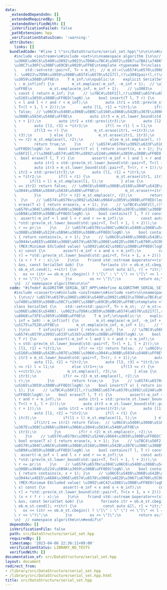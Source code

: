 ```yaml
---
data:
  _extendedDependsOn: []
  _extendedRequiredBy: []
  _extendedVerifiedWith: []
  _isVerificationFailed: false
  _pathExtension: hpp
  _verificationStatusIcon: ':warning:'
  attributes:
    links: []
  bundledCode: "#line 1 \"src/DataStructure/serial_set.hpp\"\n\n\n\n#include <cassert>\n\
    #include <iostream>\n#include <set>\n\nnamespace algorithm {\n\n// \u6574\u6570\
    \u306E\u96C6\u5408\u3092\u9023\u7D9A\u7BC4\u56F2\u3067\u7BA1\u7406\u3059\u308B\
    \u30C7\u30FC\u30BF\u69CB\u9020\uFF0E\ntemplate <typename T>\nclass SerialSet {\n\
    \    std::set<std::pair<T, T> > m_st;  // m_st:=(\u6574\u6570\u306E\u96C6\u5408\
    ). \u9023\u7D9A\u3059\u308B\u6574\u6570\u5217[l,r)\u3092pair(l,r)\u3067\u8868\u73FE\
    \u3059\u308B\uFF0E\n    T m_inf;\n\npublic:\n    explicit SerialSet(T inf = 1e9)\
    \ : m_inf(inf) {\n        m_st.emplace(-m_inf, -m_inf + 1);  // \u756A\u5175\u7528\
    \uFF0E\n        m_st.emplace(m_inf, m_inf + 1);    // \u3003\n    }\n\n    T infinity()\
    \ const { return m_inf; }\n    // \u7BC4\u56F2[l,r)\u306E\u6574\u6570\u3092\u633F\
    \u5165\u3059\u308B\uFF0EO(logN).\n    bool insert(T l, T r) {\n        assert(-m_inf\
    \ < l and l < r and r < m_inf);\n        auto itr1 = std::prev(m_st.lower_bound(std::pair<T,\
    \ T>(l + 1, l + 2)));\n        auto [l1, r1] = *itr1;\n        if(r <= r1) return\
    \ false;  // \u96C6\u5408\u306B\u5B8C\u5168\u306B\u542B\u307E\u308C\u3066\u3044\
    \u308B\u5834\u5408\uFF0E\n        auto itr3 = m_st.lower_bound(std::pair<T, T>(r,\
    \ r + 1));\n        auto itr2 = std::prev(itr3);\n        auto [l2, r2] = *itr2;\n\
    \        auto [l3, r3] = *itr3;\n        if(l <= r1) l = l1;\n        else itr1++;\n\
    \        if(l3 <= r) {\n            m_st.erase(itr1, ++itr3);\n            m_st.emplace(l,\
    \ r3);\n        } else {\n            m_st.erase(itr1, itr3);\n            if(r\
    \ <= r2) m_st.emplace(l, r2);\n            else m_st.emplace(l, r);\n        }\n\
    \        return true;\n    }\n    // \u6574\u6570x\u3092\u633F\u5165\u3059\u308B\
    \uFF0EO(logN).\n    bool insert(T x) { return insert(x, x + 1); }\n    // \u7BC4\
    \u56F2[l,r)\u306E\u6574\u6570\u3092\u524A\u9664\u3059\u308B\uFF0EO(logN).\n  \
    \  bool erase(T l, T r) {\n        assert(-m_inf < l and l < r and r < m_inf);\n\
    \        auto itr1 = std::prev(m_st.lower_bound(std::pair<T, T>(l + 1, l + 2)));\n\
    \        auto itr3 = m_st.lower_bound(std::pair<T, T>(r, r + 1));\n        auto\
    \ itr2 = std::prev(itr3);\n        auto [l1, r1] = *itr1;\n        auto [l2, r2]\
    \ = *itr2;\n        if(l < r1) {\n            m_st.erase(itr1, itr3);\n      \
    \      if(l1 < l) m_st.emplace(l1, l);\n        } else {\n            if(itr1\
    \ == itr2) return false;  // \u96C6\u5408\u306B\u5168\u304F\u542B\u307E\u308C\u3066\
    \u3044\u306A\u3044\u5834\u5408\uFF0E\n            m_st.erase(++itr1, itr3);\n\
    \        }\n        if(r < r2) m_st.emplace(r, r2);\n        return true;\n  \
    \  }\n    // \u6574\u6570x\u3092\u524A\u9664\u3059\u308B\uFF0EO(logN).\n    bool\
    \ erase(T x) { return erase(x, x + 1); }\n    // \u7BC4\u56F2[l,r)\u306E\u6574\
    \u6570\u304C\u96C6\u5408\u306B\u5168\u3066\u542B\u307E\u308C\u308B\u304B\u5224\
    \u5B9A\u3059\u308B\uFF0EO(logN).\n    bool contains(T l, T r) const {\n      \
    \  assert(-m_inf < l and l < r and r <= m_inf);\n        const auto &[_, pr] =\
    \ *std::prev(m_st.lower_bound(std::pair<T, T>(l + 1, l + 2)));\n        return\
    \ r <= pr;\n    }\n    // \u6574\u6570x\u304C\u96C6\u5408\u306B\u542B\u307E\u308C\
    \u308B\u304B\u5224\u5B9A\u3059\u308B\uFF0EO(logN).\n    bool contains(T x) const\
    \ { return contains(x, x + 1); }\n    // \u96C6\u5408\u306B\u542B\u307E\u308C\u306A\
    \u3044x\u4EE5\u4E0A\u306E\u6574\u6570\u306E\u4E2D\u3067\u6700\u5C0F\u306E\u5024\
    \ (MEX:Minimum EXcluded value) \u3092\u6C42\u3081\u308B\uFF0EO(logN).\n    T mex(T\
    \ x) const {\n        assert(-m_inf < x and x < m_inf);\n        const auto &[_,\
    \ r] = *std::prev(m_st.lower_bound(std::pair<T, T>(x + 1, x + 2)));\n        return\
    \ (x < r ? r : x);\n    }\n\n    friend std::ostream &operator<<(std::ostream\
    \ &os, const SerialSet &ob) {\n        for(auto itr = ob.m_st.cbegin(); itr !=\
    \ ob.m_st.cend(); ++itr) {\n            const auto &[l, r] = *itr;\n         \
    \   os << (itr == ob.m_st.cbegin() ? \"[\" : \" \") << \"[\" << l << \", \" <<\
    \ r << \")\";\n        }\n        os << \"]\";\n        return os;\n    }\n};\n\
    \n}  // namespace algorithm\n\n\n"
  code: "#ifndef ALGORITHM_SERIAL_SET_HPP\n#define ALGORITHM_SERIAL_SET_HPP 1\n\n\
    #include <cassert>\n#include <iostream>\n#include <set>\n\nnamespace algorithm\
    \ {\n\n// \u6574\u6570\u306E\u96C6\u5408\u3092\u9023\u7D9A\u7BC4\u56F2\u3067\u7BA1\
    \u7406\u3059\u308B\u30C7\u30FC\u30BF\u69CB\u9020\uFF0E\ntemplate <typename T>\n\
    class SerialSet {\n    std::set<std::pair<T, T> > m_st;  // m_st:=(\u6574\u6570\
    \u306E\u96C6\u5408). \u9023\u7D9A\u3059\u308B\u6574\u6570\u5217[l,r)\u3092pair(l,r)\u3067\
    \u8868\u73FE\u3059\u308B\uFF0E\n    T m_inf;\n\npublic:\n    explicit SerialSet(T\
    \ inf = 1e9) : m_inf(inf) {\n        m_st.emplace(-m_inf, -m_inf + 1);  // \u756A\
    \u5175\u7528\uFF0E\n        m_st.emplace(m_inf, m_inf + 1);    // \u3003\n   \
    \ }\n\n    T infinity() const { return m_inf; }\n    // \u7BC4\u56F2[l,r)\u306E\
    \u6574\u6570\u3092\u633F\u5165\u3059\u308B\uFF0EO(logN).\n    bool insert(T l,\
    \ T r) {\n        assert(-m_inf < l and l < r and r < m_inf);\n        auto itr1\
    \ = std::prev(m_st.lower_bound(std::pair<T, T>(l + 1, l + 2)));\n        auto\
    \ [l1, r1] = *itr1;\n        if(r <= r1) return false;  // \u96C6\u5408\u306B\u5B8C\
    \u5168\u306B\u542B\u307E\u308C\u3066\u3044\u308B\u5834\u5408\uFF0E\n        auto\
    \ itr3 = m_st.lower_bound(std::pair<T, T>(r, r + 1));\n        auto itr2 = std::prev(itr3);\n\
    \        auto [l2, r2] = *itr2;\n        auto [l3, r3] = *itr3;\n        if(l\
    \ <= r1) l = l1;\n        else itr1++;\n        if(l3 <= r) {\n            m_st.erase(itr1,\
    \ ++itr3);\n            m_st.emplace(l, r3);\n        } else {\n            m_st.erase(itr1,\
    \ itr3);\n            if(r <= r2) m_st.emplace(l, r2);\n            else m_st.emplace(l,\
    \ r);\n        }\n        return true;\n    }\n    // \u6574\u6570x\u3092\u633F\
    \u5165\u3059\u308B\uFF0EO(logN).\n    bool insert(T x) { return insert(x, x +\
    \ 1); }\n    // \u7BC4\u56F2[l,r)\u306E\u6574\u6570\u3092\u524A\u9664\u3059\u308B\
    \uFF0EO(logN).\n    bool erase(T l, T r) {\n        assert(-m_inf < l and l <\
    \ r and r < m_inf);\n        auto itr1 = std::prev(m_st.lower_bound(std::pair<T,\
    \ T>(l + 1, l + 2)));\n        auto itr3 = m_st.lower_bound(std::pair<T, T>(r,\
    \ r + 1));\n        auto itr2 = std::prev(itr3);\n        auto [l1, r1] = *itr1;\n\
    \        auto [l2, r2] = *itr2;\n        if(l < r1) {\n            m_st.erase(itr1,\
    \ itr3);\n            if(l1 < l) m_st.emplace(l1, l);\n        } else {\n    \
    \        if(itr1 == itr2) return false;  // \u96C6\u5408\u306B\u5168\u304F\u542B\
    \u307E\u308C\u3066\u3044\u306A\u3044\u5834\u5408\uFF0E\n            m_st.erase(++itr1,\
    \ itr3);\n        }\n        if(r < r2) m_st.emplace(r, r2);\n        return true;\n\
    \    }\n    // \u6574\u6570x\u3092\u524A\u9664\u3059\u308B\uFF0EO(logN).\n   \
    \ bool erase(T x) { return erase(x, x + 1); }\n    // \u7BC4\u56F2[l,r)\u306E\u6574\
    \u6570\u304C\u96C6\u5408\u306B\u5168\u3066\u542B\u307E\u308C\u308B\u304B\u5224\
    \u5B9A\u3059\u308B\uFF0EO(logN).\n    bool contains(T l, T r) const {\n      \
    \  assert(-m_inf < l and l < r and r <= m_inf);\n        const auto &[_, pr] =\
    \ *std::prev(m_st.lower_bound(std::pair<T, T>(l + 1, l + 2)));\n        return\
    \ r <= pr;\n    }\n    // \u6574\u6570x\u304C\u96C6\u5408\u306B\u542B\u307E\u308C\
    \u308B\u304B\u5224\u5B9A\u3059\u308B\uFF0EO(logN).\n    bool contains(T x) const\
    \ { return contains(x, x + 1); }\n    // \u96C6\u5408\u306B\u542B\u307E\u308C\u306A\
    \u3044x\u4EE5\u4E0A\u306E\u6574\u6570\u306E\u4E2D\u3067\u6700\u5C0F\u306E\u5024\
    \ (MEX:Minimum EXcluded value) \u3092\u6C42\u3081\u308B\uFF0EO(logN).\n    T mex(T\
    \ x) const {\n        assert(-m_inf < x and x < m_inf);\n        const auto &[_,\
    \ r] = *std::prev(m_st.lower_bound(std::pair<T, T>(x + 1, x + 2)));\n        return\
    \ (x < r ? r : x);\n    }\n\n    friend std::ostream &operator<<(std::ostream\
    \ &os, const SerialSet &ob) {\n        for(auto itr = ob.m_st.cbegin(); itr !=\
    \ ob.m_st.cend(); ++itr) {\n            const auto &[l, r] = *itr;\n         \
    \   os << (itr == ob.m_st.cbegin() ? \"[\" : \" \") << \"[\" << l << \", \" <<\
    \ r << \")\";\n        }\n        os << \"]\";\n        return os;\n    }\n};\n\
    \n}  // namespace algorithm\n\n#endif\n"
  dependsOn: []
  isVerificationFile: false
  path: src/DataStructure/serial_set.hpp
  requiredBy: []
  timestamp: '2023-04-06 22:36:11+09:00'
  verificationStatus: LIBRARY_NO_TESTS
  verifiedWith: []
documentation_of: src/DataStructure/serial_set.hpp
layout: document
redirect_from:
- /library/src/DataStructure/serial_set.hpp
- /library/src/DataStructure/serial_set.hpp.html
title: src/DataStructure/serial_set.hpp
---
```

